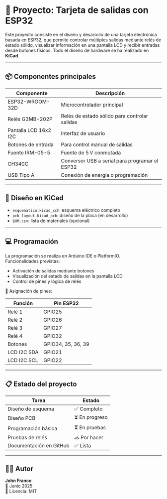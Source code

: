 # 🔌 Proyecto: Tarjeta de salidas con ESP32

Este proyecto consiste en el diseño y desarrollo de una tarjeta electrónica basada en ESP32, que permite controlar múltiples salidas mediante relés de estado sólido, visualizar información en una pantalla LCD y recibir entradas desde botones físicos. Todo el diseño de hardware se ha realizado en **KiCad**.

---

## 📦 Componentes principales

| Componente             | Descripción                                      |
|------------------------|--------------------------------------------------|
| ESP32-WROOM-32D        | Microcontrolador principal                       |
| Relés G3MB-202P        | Relés de estado sólido para controlar salidas    |
| Pantalla LCD 16x2 I2C  | Interfaz de usuario                              |
| Botones de entrada     | Para control manual de salidas                   |
| Fuente IRM-05-5        | Fuente de 5 V conmutada                           |
| CH340C                 | Conversor USB a serial para programar el ESP32   |
| USB Tipo A             | Conexión de energía o programación               |

---

## 📐 Diseño en KiCad

- `esquematico.kicad_sch`: esquema eléctrico completo
- `pcb_layout.kicad_pcb`: diseño de la placa (en desarrollo)
- `BOM.csv`: lista de materiales (opcional)

---

## 💻 Programación

La programación se realiza en Arduino IDE o PlatformIO.  
Funcionalidades previstas:
- Activación de salidas mediante botones
- Visualización del estado de salidas en la pantalla LCD
- Control de pines y lógica de relés

📌 Asignación de pines:

| Función     | Pin ESP32 |
|-------------|-----------|
| Relé 1      | GPIO25    |
| Relé 2      | GPIO26    |
| Relé 3      | GPIO27    |
| Relé 4      | GPIO32    |
| Botones     | GPIO34, 35, 36, 39 |
| LCD I2C SDA | GPIO21    |
| LCD I2C SCL | GPIO22    |

---

## 📋 Estado del proyecto

| Tarea                          | Estado     |
|-------------------------------|------------|
| Diseño de esquema             | ✅ Completo |
| Diseño PCB                    | ⏳ En progreso |
| Programación básica           | ⏳ En pruebas |
| Pruebas de relés              | 🔜 Por hacer |
| Documentación en GitHub       | ✅ Lista    |

---

## 🧑‍💻 Autor

**John Franco**  
📅 Junio 2025  
🔗 Licencia: MIT
